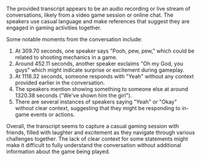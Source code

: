 The provided transcript appears to be an audio recording or live stream of conversations, likely from a video game session or online chat. The speakers use casual language and make references that suggest they are engaged in gaming activities together.

Some notable moments from the conversation include:

1. At 309.70 seconds, one speaker says "Pooh, pew, pew," which could be related to shooting mechanics in a game.
2. Around 452.11 seconds, another speaker exclaims "Oh my God, you guys" which might indicate surprise or excitement during gameplay.
3. At 1118.32 seconds, someone responds with "Yeah" without any context provided earlier in the conversation.
4. The speakers mention showing something to someone else at around 1320.38 seconds ("We've shown him the girl").
5. There are several instances of speakers saying "Yeah" or "Okay" without clear context, suggesting that they might be responding to in-game events or actions.

Overall, the transcript seems to capture a casual gaming session with friends, filled with laughter and excitement as they navigate through various challenges together. The lack of clear context for some statements might make it difficult to fully understand the conversation without additional information about the game being played.